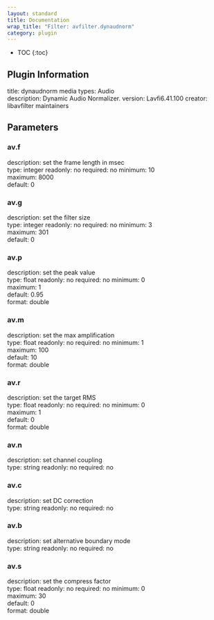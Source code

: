 ```yaml
---
layout: standard
title: Documentation
wrap_title: "Filter: avfilter.dynaudnorm"
category: plugin
---
```

* TOC
{:toc}

## Plugin Information

title: dynaudnorm
media types:
Audio  
description: Dynamic Audio Normalizer.
version: Lavfi6.41.100
creator: libavfilter maintainers

## Parameters

### av.f

description:
set the frame length in msec  
type: integer
readonly: no
required: no
minimum: 10  
maximum: 8000  
default: 0  

### av.g

description:
set the filter size  
type: integer
readonly: no
required: no
minimum: 3  
maximum: 301  
default: 0  

### av.p

description:
set the peak value  
type: float
readonly: no
required: no
minimum: 0  
maximum: 1  
default: 0.95  
format: double  

### av.m

description:
set the max amplification  
type: float
readonly: no
required: no
minimum: 1  
maximum: 100  
default: 10  
format: double  

### av.r

description:
set the target RMS  
type: float
readonly: no
required: no
minimum: 0  
maximum: 1  
default: 0  
format: double  

### av.n

description:
set channel coupling  
type: string
readonly: no
required: no

### av.c

description:
set DC correction  
type: string
readonly: no
required: no

### av.b

description:
set alternative boundary mode  
type: string
readonly: no
required: no

### av.s

description:
set the compress factor  
type: float
readonly: no
required: no
minimum: 0  
maximum: 30  
default: 0  
format: double  

